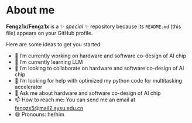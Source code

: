 # About me


**Fengz1x/Fengz1x** is a ✨ _special_ ✨ repository because its `README.md` (this file) appears on your GitHub profile.

Here are some ideas to get you started:

- 🔭 I’m currently working on hardware and software co-design of AI chip
- 🌱 I’m currently learning LLM
- 👯 I’m looking to collaborate on hardware and software co-design of AI chip
- 🤔 I’m looking for help with optimized my python code for multitasking accelerator
- 💬 Ask me about hardware and software co-design of AI chip
- 📫 How to reach me: You can send me an email at fengzx5@mail2.sysu.edu.cn
- 😄 Pronouns: he/him

